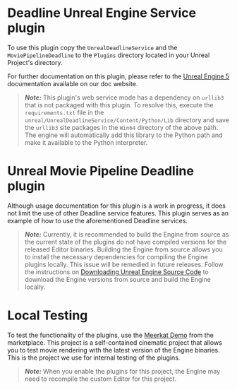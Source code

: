 # Deadline Unreal Engine Service plugin
To use this plugin copy the `UnrealDeadlineService` and the `MoviePipelineDeadline` to the `Plugins` directory located in your Unreal Project's directory.

For further documentation on this plugin, please refer to the [Unreal Engine 5](https://docs.thinkboxsoftware.com/products/deadline/10.3/1_User%20Manual/manual/app-index.html#u) documentation available on our doc website.
> **_Note:_** 
> This plugin's web service mode has a dependency on `urllib3` that is not packaged with this 
> plugin. To resolve this, execute the `requirements.txt` file in the 
> `unreal/UnrealDeadlineService/Content/Python/Lib` directory and save the `urllib3` 
> site packages in the `Win64` directory of the above path. 
> The engine will automatically add this library to the Python path and make it 
> available to the Python interpreter.

# Unreal Movie Pipeline Deadline plugin

Although usage documentation for this plugin is a work in progress, 
it does not limit the use of other Deadline service features. 
This plugin serves as an example of how to use the aforementioned Deadline services.

> **_Note:_** 
> Currently, it is recommended to build the Engine from source as the current 
> state of the plugins do not have compiled versions for the released Editor binaries. 
> Building the Engine from source allows you to install the necessary dependencies 
> for compiling the Engine plugins locally. This issue will be remedied in future releases. Follow 
> the instructions on [Downloading Unreal Engine Source Code](https://docs.unrealengine.com/5.1/en-US/downloading-unreal-engine-source-code/) 
> to download the Engine versions from source and build the Engine locally.

# Local Testing

To test the functionality of the plugins, use the [Meerkat Demo](https://www.unrealengine.com/marketplace/en-US/product/meerkat-demo-02)
from the marketplace. This project is a self-contained cinematic project that 
allows you to test movie rendering with the latest version of the Engine binaries. 
This is the project we use for internal testing of the plugins.

> **_Note:_** 
> When you enable the plugins for this project, the Engine may need to 
> recompile the custom Editor for this project.

